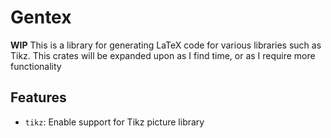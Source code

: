 # Gentex

**WIP**
This is a library for generating LaTeX code for various libraries such as Tikz. This crates will be expanded upon as I find time, or as I require more functionality

## Features

- `tikz`: Enable support for Tikz picture library
